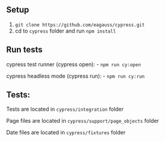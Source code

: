 ## Setup

1. `git clone https://github.com/eagauss/cypress.git`
2. cd to `cypress` folder and run `npm install`


## Run tests
cypress test runner (cypress open):
      - `npm run cy:open` 
    
cypress headless mode (cypress run):
      - `npm run cy:run` 

## Tests:
Tests are located in `cypress/integration` folder

Page files are located in `cypress/support/page_objects` folder

Date files are located in  `cypress/fixtures` folder
